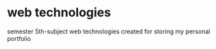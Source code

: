 # web technologies
 semester 5th-subject web technologies created for storing my personal portfolio
